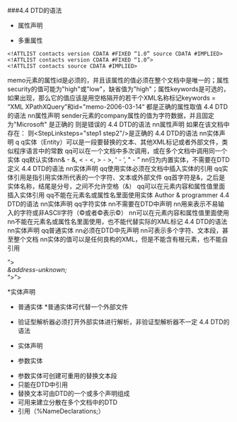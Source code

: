###4.4 DTD的语法 
* 属性声明
 + 多重属性
```
<!ATTLIST contacts version CDATA #FIXED “1.0” source CDATA #IMPLIED> 
<!ATTLIST contacts version CDATA #FIXED “1.0”>
<!ATTLIST contacts source CDATA #IMPLIED>
```

<!ATTLIST memo id ID#REQUIRED security (high|low) "high" keywords NMTOKENS #IMPLIED> 
memo元素的属性id是必须的，并且该属性的值必须在整个文档中是唯一的；属性security的值可能为"high"或"low"，缺省值为"high"；属性keywords是可选的，如果出现，那么它的值应该是用空格隔开的若干个XML名称标记keywords = “XML XPathXQuery”和id="memo-2006-03-14“ 都是正确的属性取值
4.4 DTD的语法 
nn属性声明<!ATTLIST sender company CDATA #FIXED "Microsoft"> sender元素的company属性的值为字符数据，并且固定为"Microsoft"<sender company=“Microsoft” /> 是正确的 <sender company="Schools" /> 则是错误的
4.4 DTD的语法 
nn属性声明<!ELEMENT Step EMPTY> <!ATTLIST Step id ID#REQUIRED> <!ELEMENT StepLinkEMPTY> <!ATTLIST StepLinksteps IDREFS #IMPLIED> 如果在该文档中存在：<Step id="step1"/><Step id="step2"/> 则<StepLinksteps="step1 step2"/>是正确的
4.4 DTD的语法 
nn实体声明
q
q实体（Entity）可以是一段要替换的文本、其他XML标记或者外部文件，类似程序语言中的常数
qq可以在一个文档中多次调用，或在多个文档中调用同一个实体
qq默认实体nn& - &, < - <, > - >, ' - ’, " - ” 
nn归为内置实体，不需要在DTD定义
4.4 DTD的语法 
nn实体声明
qq使用实体必须在文档中插入实体的引用
qq实体引用是指引用实体所代表的一个字符、文本或外部文件
qq首字符是&，之后是实体名称，结尾是分号，之间不允许空格（&）
qq可以在元素内容和属性值里面插入实体引用
qq不能在元素名或属性名里面使用实体
<description>Author & programmer</description> <contacts version="1.0">
 4.4 DTD的语法
nn实体声明
qq字符实体
nn不需要在DTD中声明
nn用来表示不易输入的字符或非ASCII字符（©或者©表示©）
nn可以在元素内容和属性值里面使用 
nn不能在元素名或属性名里面使用，也不能代替实际的XML标记
4.4 DTD的语法 
nn实体声明
qq普通实体
nn必须在DTD中先声明
nn可表示多个字符、文本段，甚至整个文档
nn实体的值可以是任何良构的XML，但是不能含有根元素，也不能自引用

<!ENTITY 实体名称“实体的值”> <!ENTITY source-text “Beginning XML 4E's Contact List”> <!ENTITY address-unknown “The address for this location is "Unknown"”> <!ENTITY empty-gps“<latitude></latitude><longitude></longitude>”> <address>&address-unknown;</address> <!ENTITY address-unknown “The address for this location is &address-unknown;”> <!ENTITY address-start “<address>”><!ENTITY address-end “</address>”> 

*实体声明
 + 普通实体
*普通实体可代替一个外部文件
* 验证型解析器必须打开外部实体进行解析，非验证型解析器不一定 <!ENTITY 实体名称SYSTEM “URI/URL”> <!ENTITY 实体名称SYSTEM “URI/URL” NDATA 标记名> <!ENTITY jeff-description SYSTEM “jeff.txt”> 
4.4 DTD的语法
 
* 实体声明
 + 参数实体
* 参数实体可创建可重用的替换文本段
* 只能在DTD中引用
* 替换文本可由DTD的一个或多个声明组成
* 可用来建立分散在多个文档中的DTD 
* 引用（%NameDeclarations;）
